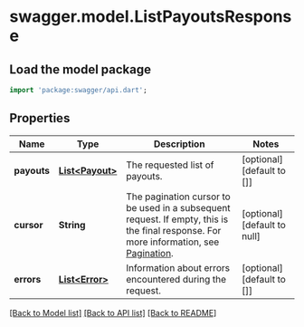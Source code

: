 # swagger.model.ListPayoutsResponse

## Load the model package
```dart
import 'package:swagger/api.dart';
```

## Properties
Name | Type | Description | Notes
------------ | ------------- | ------------- | -------------
**payouts** | [**List&lt;Payout&gt;**](Payout.md) | The requested list of payouts. | [optional] [default to []]
**cursor** | **String** | The pagination cursor to be used in a subsequent request. If empty, this is the final response. For more information, see [Pagination](https://developer.squareup.com/docs/build-basics/common-api-patterns/pagination). | [optional] [default to null]
**errors** | [**List&lt;Error&gt;**](Error.md) | Information about errors encountered during the request. | [optional] [default to []]

[[Back to Model list]](../README.md#documentation-for-models) [[Back to API list]](../README.md#documentation-for-api-endpoints) [[Back to README]](../README.md)

